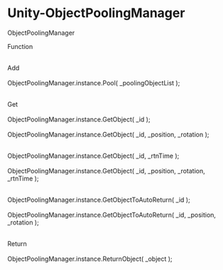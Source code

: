 # Unity-ObjectPoolingManager
ObjectPoolingManager

Function  

<br> Add </br>
<br> ObjectPoolingManager.instance.Pool( _poolingObjectList );</br>

<br> Get </br>
<br> ObjectPoolingManager.instance.GetObject( _id ); </br>
<br> ObjectPoolingManager.instance.GetObject( _id, _position, _rotation );</br>

<br> ObjectPoolingManager.instance.GetObject( _id, _rtnTime );</br>
<br> ObjectPoolingManager.instance.GetObject( _id, _position, _rotation, _rtnTime );</br>

<br> ObjectPoolingManager.instance.GetObjectToAutoReturn( _id );</br>
<br> ObjectPoolingManager.instance.GetObjectToAutoReturn( _id, _position, _rotation );</br>

<br> Return </br>
<br> ObjectPoolingManager.instance.ReturnObject( _object ); </br>
